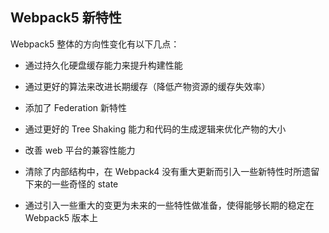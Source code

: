 <NavSvg />

## Webpack5 新特性

Webpack5 整体的方向性变化有以下几点：

- 通过持久化硬盘缓存能力来提升构建性能

- 通过更好的算法来改进长期缓存（降低产物资源的缓存失效率）

- 添加了 Federation 新特性

- 通过更好的 Tree Shaking 能力和代码的生成逻辑来优化产物的大小

- 改善 web 平台的兼容性能力

- 清除了内部结构中，在 Webpack4 没有重大更新而引入一些新特性时所遗留下来的一些奇怪的 state

- 通过引入一些重大的变更为未来的一些特性做准备，使得能够长期的稳定在 Webpack5 版本上